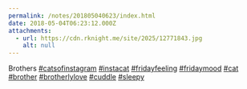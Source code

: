 ```yaml
---
permalink: /notes/201805040623/index.html
date: 2018-05-04T06:23:12.000Z
attachments:
  - url: https://cdn.rknight.me/site/2025/12771843.jpg
    alt: null
---
```


Brothers <a href="https://pixelfed.social/discover/tags/catsofinstagram?src=hash" title="#catsofinstagram" class="u-url hashtag" rel="external nofollow noopener">#catsofinstagram</a> <a href="https://pixelfed.social/discover/tags/instacat?src=hash" title="#instacat" class="u-url hashtag" rel="external nofollow noopener">#instacat</a> <a href="https://pixelfed.social/discover/tags/fridayfeeling?src=hash" title="#fridayfeeling" class="u-url hashtag" rel="external nofollow noopener">#fridayfeeling</a> <a href="https://pixelfed.social/discover/tags/fridaymood?src=hash" title="#fridaymood" class="u-url hashtag" rel="external nofollow noopener">#fridaymood</a> <a href="https://pixelfed.social/discover/tags/cat?src=hash" title="#cat" class="u-url hashtag" rel="external nofollow noopener">#cat</a> <a href="https://pixelfed.social/discover/tags/brother?src=hash" title="#brother" class="u-url hashtag" rel="external nofollow noopener">#brother</a> <a href="https://pixelfed.social/discover/tags/brotherlylove?src=hash" title="#brotherlylove" class="u-url hashtag" rel="external nofollow noopener">#brotherlylove</a> <a href="https://pixelfed.social/discover/tags/cuddle?src=hash" title="#cuddle" class="u-url hashtag" rel="external nofollow noopener">#cuddle</a> <a href="https://pixelfed.social/discover/tags/sleepy?src=hash" title="#sleepy" class="u-url hashtag" rel="external nofollow noopener">#sleepy</a>
